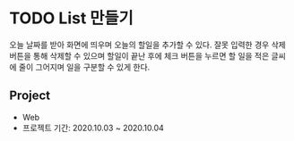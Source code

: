 # TODO List 만들기
오늘 날짜를 받아 화면에 띄우며 오늘의 할일을 추가할 수 있다. 잘못 입력한 경우 삭제 버튼을 통해 삭제할 수 있으며 할일이 끝난 후에 체크 버튼을 누르면 할 일을 적은 글씨에 줄이 그어지며 일을 구분할 수 있게 한다.
<br>

## Project
* Web
* 프로젝트 기간: 2020.10.03 ~ 2020.10.04
<br>







